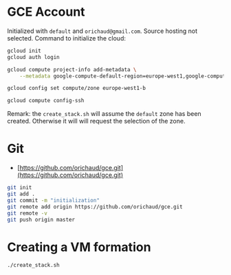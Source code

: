 # GCE Account

Initialized with `default` and `orichaud@gmail.com`. Source hosting not selected. Command to initialize the cloud:
``` sh
gcloud init
gcloud auth login

gcloud compute project-info add-metadata \
    --metadata google-compute-default-region=europe-west1,google-compute-default-zone=europe-west1-b

gcloud config set compute/zone europe-west1-b

gcloud compute config-ssh
```

Remark: the `create_stack.sh` will assume the `default` zone has been created. Otherwise it will will request the selection of the zone.

# Git
* [https://github.com/orichaud/gce.git](https://github.com/orichaud/gce.git)

``` sh
git init
git add .
git commit -m "initialization"
git remote add origin https://github.com/orichaud/gce.git
git remote -v
git push origin master
```

# Creating a VM formation

``` sh
./create_stack.sh
```
